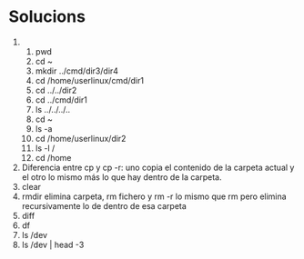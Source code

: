 # Solucions
1. 
   1. pwd
   2. cd ~
   3. mkdir ../cmd/dir3/dir4
   4. cd /home/userlinux/cmd/dir1
   5. cd ../../dir2
   6. cd ../cmd/dir1
   7. ls ../../../..
   8. cd ~
   9. ls -a
   10. cd /home/userlinux/dir2
   11. ls -l /
   12. cd /home
2. Diferencia entre cp y cp -r: uno copia el contenido de la carpeta actual y el otro lo mismo más lo que hay dentro de la carpeta.
3. clear
4. rmdir elimina carpeta, rm fichero y rm -r lo mismo que rm pero elimina recursivamente lo de dentro de esa carpeta
5. diff
6. df
7. ls /dev
8. ls /dev | head -3
